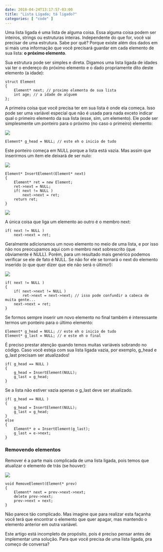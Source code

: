 ```yaml
---
date: 2018-04-24T13:17:57-03:00
title: "Lista Ligada; tá ligado?"
categories: [ "code" ]
---
```

Uma lista ligada é uma lista de alguma coisa. Essa alguma coisa podem ser inteiros, strings ou estruturas inteiras. Independente do que for, você vai precisar de uma estrutura. Sabe por quê? Porque existe além dos dados em si mais uma informação que você precisará guardar em cada elemento de sua lista: **o próximo elemento**.

Sua estrutura pode ser simples e direta. Digamos uma lista ligada de idades vai ter o endereço do próximo elemento e o dado propriamente dito deste elemento (a idade):

```
struct Element
{
    Element* next; // proximo elemento de sua lista
    int age; // a idade de alguem
};
```

A primeira coisa que você precisa ter em sua lista é onde ela começa. Isso pode ser uma variável especial que não é usada para nada exceto indicar qual o primeiro elemento da sua lista (esse, sim, um elemento). Ele pode ser simplesmente um ponteiro para o próximo (no caso o primeiro) elemento:

![](/images/PTZOB72.png)

```
Element* g_head = NULL; // este eh o inicio de tudo
```

Este ponteiro começa em NULL porque a lista está vazia. Mas assim que inserirmos um item ele deixará de ser nulo:

![](/images/0I1wSXc.png)

```
Element* InsertElement(Element* next)
{
    Element* ret = new Element;
    ret->next = NULL;
    if( next != NULL )
        next->next = ret;
    return ret;
}
```

![](/images/0RsyYKi.png)

A única coisa que liga um elemento ao outro é o membro next:

```
if( next != NULL )
    next->next = ret;
```

Geralmente adicionamos um novo elemento no meio de uma lista, e por isso não nos preocupamos aqui com o membro next sobrescrito (que obviamente é NULL). Porém, para um resultado mais genérico podemos verificar se ele de fato é NULL. Se não for ele se tornará o next do elemento inserido (o que quer dizer que ele não será o último!):

![](/images/omD6IlR.png)

```
if( next != NULL )
{
    if( next->next != NULL )
        ret->next = next->next; // isso pode confundir a cabeca de muita gente...
    next->next = ret;
}
```

Se formos sempre inserir um novo elemento no final também é interessante termos um ponteiro para o último elemento:

```
Element* g_head = NULL; // este eh o inicio de tudo
Element* g_last = NULL; // e este eh o final
```

É preciso prestar atenção quando temos muitas variáveis sobrando no código. Caso você esteja com sua lista ligada vazia, por exemplo, g_head e g_last precisam ser atualizados!

```
if( g_head == NULL )
{
    g_head = InsertElement(NULL);
    g_last = g_head;
}
```

Se a lista não estiver vazia apenas o g_last deve ser atualizado.

```
if( g_head == NULL )
{
    g_head = InsertElement(NULL);
    g_last = g_head;
}
else
{
    Element* e = InsertElement(g_last);
    g_last = e->next;
}
```

### Removendo elementos

Remover é a parte mais complicada de uma lista ligada, pois temos que atualizar o elemento de trás (se houver):

![](/images/bZajm9o.png)

```
void RemoveElement(Element* prev)
{
    Element* next = prev->next->next;
    delete prev->next;
    prev->next = next;
}
```

Não parece tão complicado. Mas imagine que para realizar esta façanha você terá que encontrar o elemento que quer apagar, mas mantendo o elemento anterior em outra variável.

Este artigo está incompleto de propósito, pois é preciso pensar antes de implementar uma solução. Para que você precisa de uma lista ligada, pra começo de conversa?

